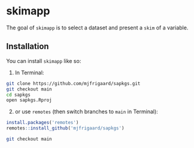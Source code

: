 
<!-- README.md is generated from README.Rmd. Please edit that file -->

# skimapp

<!-- badges: start -->
<!-- badges: end -->

The goal of `skimapp` is to select a dataset and present a `skim` of a
variable.

## Installation

You can install `skimapp` like so:

1.  In Terminal:

``` bash
git clone https://github.com/mjfrigaard/sapkgs.git
git checkout main
cd sapkgs
open sapkgs.Rproj
```

2.  or use `remotes` (then switch branches to `main` in Terminal):

``` r
install.packages('remotes')
remotes::install_github('mjfrigaard/sapkgs')
```

``` bash
git checkout main
```
